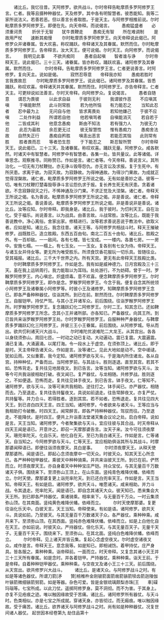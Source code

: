 <!-- { "loadSidebar": true } -->
　　诸比丘。我忆往昔。天阿修罗。欲共战斗。尔时帝释告毗摩质多罗阿修罗王言。仁者。我等且摄种种器仗。天及修罗。其中各有明智慧者。彼悉能知。我等二家所说法义。若善若恶。但以善言长者取胜。于是天主。与阿修罗相推前说。尔时毗摩质多罗阿修罗王。即便在先。向天帝释。而说偈言。
　　愚痴猛盛者　　必须重诃责
　　折伏于无智　　犹牛畏鞭走
　　愚痴无有智　　所在难调制
　　是故用严杖　　速断其痴慢
　　尔时毗摩质多罗阿修罗王。向天帝释说此偈已。阿修罗众并诸眷属。皆大欢喜。称叹踊跃。帝释诸天及其眷属。默然而住。尔时毗摩质多罗阿修罗王。告帝释言。汝大天王。便可说偈。尔时天王。向阿修罗。而说偈言。
　　我明见此事　　不欲共痴同
　　愚者自起嗔　　智者谁与诤
　　尔时帝释天王。说此偈已。三十三天。诸眷属。皆亦称叹。踊跃欢喜。诸阿修罗及其眷属。默然而住。
　　尔时帝释。告毗摩质多罗阿修罗王言。仁者更说善言。时阿修罗。复向天主。说如是偈。
　　寂然忍辱意　　帝释我亦知
　　愚痴若胜时　　言我畏故忍
　　尔时毗摩质多罗阿修罗王。说此偈已。诸阿修罗及其眷属。皆悉踊跃。称叹欢喜。帝释诸天并其眷属。默然而住。时阿修罗王。亦告帝释言。仁者天主。可更辩说如法善言。尔时天帝释。向阿修罗众。复说偈言。
　　愚者自随意　　谓忍为畏彼
　　以此求自益　　于彼则无利
　　我谓彼作恶　　不应嗔其嗔
　　于嗔能默然　　此斗则常胜
　　若为他所恼　　有力能忍之
　　当知此忍者　　忍中最为上
　　无问自与他　　皆求离畏处
　　若知他嫌己　　于彼不应嗔
　　二处作利益　　所谓若自他
　　他若嗔骂者　　自嗔能消灭
　　若自若于他　　二皆成其利
　　他意念愚痴　　斯由不知法
　　若有强力人　　为彼无力忍
　　此忍为最胜　　余忍更无过
　　彼无智慧性　　惟有愚痴力
　　愚痴舍法故　　自然失正行
　　愚痴自矜胜　　嗔恚出恶言
　　若能忍其恼　　此则常有胜
　　胜者畏而忍　　等者恐生怨
　　于下能忍之　　斯忍智所赞
　　尔时帝释天王。说此偈已。三十三天。及诸眷属。称叹欢喜。踊跃无量。阿修罗众。咸各默然。时诸天中有智慧者。阿修罗中有智慧者。各集一处。皆共量议。此等诸偈。详审思念。观察推寻。同称赞已。作如是言。诸仁者等。今天帝释。善说言义。其所治化。一切无有刀杖鞭挞。亦无诤斗毁辱怨仇。亦无言讼及求报。复于生死中。有所厌患。求离于欲。为寂灭故。为寂静故。为得神通故。为得沙门果故。为成就正觉得涅槃故。诸仁者。毗摩质多罗阿修罗王所说之偈。无有如是善妙之语。彼等一切。唯有刀杖鞭打楚毒毁辱诤斗言讼怨仇求于报。复长养生死无有厌患。贪着诸欲。不念寂静寂灭之行。不悕神通及沙门果。不求正觉及大涅槃。诸仁者。帝释天王所说之偈。名为善说。毗摩质多罗阿修罗王所说之偈。非是善说。诸仁者。帝释天王所说之偈。善说善说。毗摩质多罗阿修罗王所说之偈。非是善说非是善说。诸比丘。汝等应知。尔时帝释。即我身是。诸比丘。我于彼时。为忉利天王。自在治化。受于福乐。尚说善言。以为战具。由善言故。斗战常胜。汝等比丘。既能于我善说教中。净心离俗。舍家出家。修精进行。汝等若求善说恶说于教法中。欲取义者。应如是知。诸比丘。我念往昔。诸天王等。与阿修罗共相战斗时。释天王摧破修罗。战既胜已。造立胜殿。东西五百由旬。南北二百五十由旬。诸比丘。胜殿之外。有一百却敌。一一敌间。各有七楼。皆七宝成。一一楼内。各置七房。一一房中。安施七榻。一一榻上。有七玉女。一一玉女。复各别有七女为侍。帝释天王。与诸玉女并侍女等。更无所为唯受胜乐。所须食饮香花服玩一切乐具。皆随往业。受其福报。诸比丘。三千大千世界之内。所有天宫。更无有此帝释天王胜殿比类。
　　尔时鞞摩质多罗阿修罗王。作如是念。我有如是威神德力。日月宫殿及三十三天。虽在我上运转周行。我力能取以为耳珰。处处游行。不为妨碍。曾于一时。罗睺罗阿修罗王。内心嗔忿。炽盛烦毒。意不欢喜。便念鞞摩质多罗阿修罗王。尔时鞞摩质多罗阿修罗王。即作是念。罗睺罗阿修罗王。今念于我。便复自念其所统领小阿修罗王及诸眷属小阿修罗等。时彼小王及诸修罗。知鞞摩质多罗阿修罗王念已。即各严备种种器仗。往诣其所。到已在前。默然而住。尔时鞞摩质多罗阿修罗王。自服铠甲。持仗严驾。与其小王并诸军众。前后围绕。往诣罗睺罗阿修罗王所。时罗睺罗阿修罗王。复念踊跃幻化二阿修罗王。尔时二王。知其念已。还如鞞摩质多罗阿修罗王所念。念其小王并诸所部。亦各知已。严备器仗。向其王所。到已皆共来诣罗睺罗阿修罗王处。尔时罗睺罗阿修罗王。自服种种严身器仗。与鞞摩质多罗踊跃幻化三阿修罗王。并彼三王小王眷属。前后围绕。从阿修罗城。导从而出。欲共忉利诸天兴大战斗。
　　尔时难陀优波难陀二大龙王。从其宫出。各各以身绕须弥山。周回七匝。一时动之动已复动。大动遍动。震已复震。大震遍震。涌已复涌。大涌遍涌。以尾打海。令一段水上于虚空。在须弥顶上。诸比丘。即于是时。天主帝释告诸天众。作如是言。汝等诸仁。见此大地如是动不。空中叆叇。犹如云雨。又似重雾。我今定知。诸阿修罗欲与天斗。于是海内所住诸龙。各从自宫。持种种仗。严备而出。当阿修罗前。与其战斗。胜则逐退。直至其宫。若其不如。恐怖背走。复共往见地居夜叉。到已告言。汝等当知。诸阿修罗欲与天斗。汝等今可共我诣彼相助打破。夜叉闻已。复严器仗。与龙相随。共修罗战。胜则逐之。不如便退。恐怖而走。复共往见钵手夜叉。到已告言。钵手夜叉。仁等知不。诸阿修罗。欲与天斗。汝等可来共我相助。逆往打之。钵手闻已。亦严器仗。相随而去。乃至退走。复共往告持鬘夜叉。具说如前退走。往告常醉夜叉。亦复严仗。共持鬘等。并力合斗。若得胜者。逐到其宫。若不如者。恐怖退走。复共往见四大天王。到已咨白四天王言。四王当知。诸阿修罗。今者欲来与诸天斗。王等应当与我相助打令破散。时四天王。闻常醉言。即各严持种种器仗。驾驭而往。乃至退走。不能降伏。是时四王。便共上升诣善法堂诸天集会议论之处。启白帝释。说如是言。天王当知。诸阿修罗。今者聚集欲与天斗。宜应往彼与其合战。时天帝释从四天王闻是语已。开意许之。即召一天摩那婆告言。汝天子来。汝今可往须夜摩天。珊兜率陀天。化自乐天。他化自在天。至已为我白诸天王。作如是言。仁等诸天。自当知之。今阿修罗欲与天斗。仁等天王。宜应相助俱诣其所与其战斗。时摩那婆闻释语已。即便往诣须夜摩天。具白是事。
　　尔时须夜摩天王。从释天使摩那婆所。闻是语已。即起心念须夜摩中一切天众。时彼天众。知其天王心所念已。各严种种铠甲器仗。乘彼天中种种骑乘。并共来诣彼天王所。到已在前。俨然而立。时须夜摩天王。亦自身着天中种种宝庄严铠。持众宝仗。与其无量百千万数诸天子俱。围绕来下。至须弥山王顶上。在山东面。竖纯青色难降伏幡。依峰而立。尔时天使。摩那婆复更上诣兜率陀天。到已还白兜率天王。作如是言。天王当知。帝释天王。有如是启。诸阿修罗。欲共天斗。唯愿诸天。咸来相助。并力斗战。令其退走。兜率陀天。闻是语已。即自念其诸天大众。彼天知已。悉来集会大天王所。到已即各严持器仗。乘诸骑乘。相率来下。与无量百千万众。一时云集须弥山顶。在其南面。竖纯黄色难降伏幡。依峰而立。
　　尔时天使摩那婆。复更往诣化乐天中。白彼天言。天王当知。帝释使来。有如是语。诸阿修罗。欲共天斗。具说如前。乃至彼天。与其无量百千万数诸天子众。各严器仗。乘种种乘。咸共来下。至须弥山顶。在其西面。竖纯赤色难降伏幡。依峰而立。如是上白他化自在天王。亦如前说。时彼天众。严持器仗。倍化乐天。与其无量百天子。无量千天子。无量百千天子。围绕来下。至须弥山。在其北面。竖纯白色难降伏幡。依峰而立。
　　尔时帝释。见上诸天并皆云集。复起心念虚空夜叉。尔时虚空诸夜叉众。咸作是言。帝释天王。意念我等。如是知已。即相诫饬。着甲持仗。庄严身具。皆各服之。乘种种乘。诣帝释前。一面而立。时天帝释。又复念其诸小天王并三十三天所有眷属。如是念时。并各着铠甲。严持器仗。乘种种乘。诣天王前。于是帝释。自着种种铠甲器仗。乘种种乘。与空夜叉及诸小王三十三天。前后围绕。从天宫出。欲共修罗兴大战斗。
　　诸比丘。是诸天众。与阿修罗战斗之时。有如是等诸色器仗。所谓刀箭[矛　　贊]棓椎杵金刚铍箭面箭凿箭镞箭犊齿箭迦陵伽叶镞箭微细镞箭努箭。如是等器。杂色可爱。皆是金银琉璃颇梨赤珠[王　　車]磲玛瑙等。七宝所成。以此刀仗。遥掷阿修罗身。莫不洞彻。而不为害。于其身上。亦复不见疮痕之迹。唯以触因缘故受于苦痛。诸比丘。诸阿修罗所有器仗。与天斗时。色类相似。亦是七宝之所成就。穿诸天身。亦皆彻过。而无瘢痕。唯以触因缘故。受于痛苦。诸比丘。欲界诸天与阿修罗战斗之时。尚有如是种种器仗。况复世间诸人器仗。
起世因本经卷第九
劫住品第十
